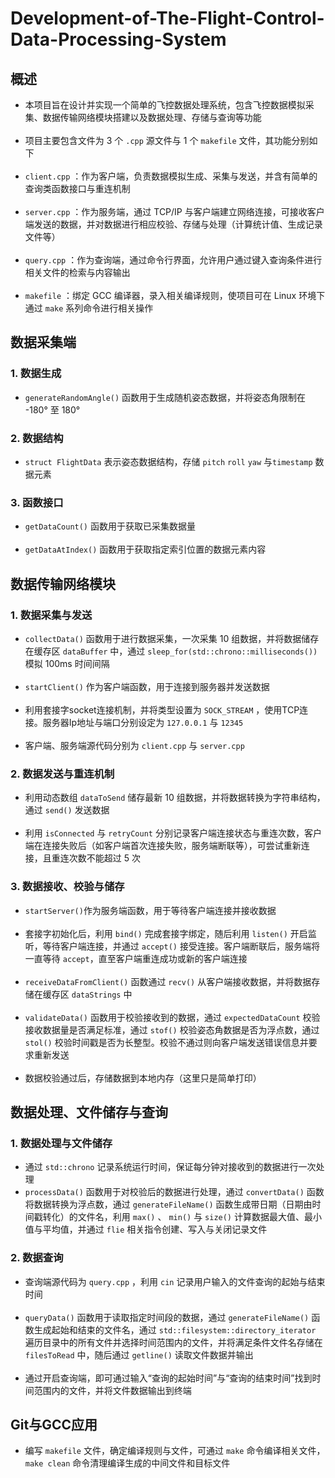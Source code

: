 # Development-of-The-Flight-Control-Data-Processing-System
## 概述
- 本项目旨在设计并实现一个简单的飞控数据处理系统，包含飞控数据模拟采集、数据传输网络模块搭建以及数据处理、存储与查询等功能<br><br>
- 项目主要包含文件为 3 个 `.cpp` 源文件与 1 个 `makefile` 文件，其功能分别如下<br><br>
-  `client.cpp` ：作为客户端，负责数据模拟生成、采集与发送，并含有简单的查询类函数接口与重连机制<br><br>
-  `server.cpp` ：作为服务端，通过 TCP/IP 与客户端建立网络连接，可接收客户端发送的数据，并对数据进行相应校验、存储与处理（计算统计值、生成记录文件等）<br><br>
-  `query.cpp` ：作为查询端，通过命令行界面，允许用户通过键入查询条件进行相关文件的检索与内容输出 <br><br>
-  `makefile` ：绑定 GCC 编译器，录入相关编译规则，使项目可在 Linux 环境下通过 `make` 系列命令进行相关操作
## 数据采集端
### 1. 数据生成  
- `generateRandomAngle()` 函数用于生成随机姿态数据，并将姿态角限制在 -180° 至 180°
### 2. 数据结构
- `struct FlightData` 表示姿态数据结构，存储 `pitch` `roll` `yaw` 与`timestamp` 数据元素
### 3. 函数接口
- `getDataCount()` 函数用于获取已采集数据量 <br><br>
- `getDataAtIndex()` 函数用于获取指定索引位置的数据元素内容
## 数据传输网络模块
### 1. 数据采集与发送
- `collectData()` 函数用于进行数据采集，一次采集 10 组数据，并将数据储存在缓存区 `dataBuffer` 中，通过 `sleep_for(std::chrono::milliseconds())` 模拟 100ms 时间间隔 <br><br>
- `startClient()` 作为客户端函数，用于连接到服务器并发送数据 <br><br>
- 利用套接字socket连接机制，并将类型设置为 `SOCK_STREAM` ，使用TCP连接。服务器Ip地址与端口分别设定为 `127.0.0.1` 与 `12345` <br><br>
- 客户端、服务端源代码分别为 `client.cpp` 与 `server.cpp`
### 2. 数据发送与重连机制
- 利用动态数组 `dataToSend` 储存最新 10 组数据，并将数据转换为字符串结构，通过 `send()` 发送数据 <br><br>
- 利用 `isConnected` 与 `retryCount` 分别记录客户端连接状态与重连次数，客户端在连接失败后（如客户端首次连接失败，服务端断联等），可尝试重新连接，且重连次数不能超过 5 次
### 3. 数据接收、校验与储存
- `startServer()`作为服务端函数，用于等待客户端连接并接收数据 <br><br>
- 套接字初始化后，利用 `bind()` 完成套接字绑定，随后利用 `listen()` 开启监听，等待客户端连接，并通过 `accept()` 接受连接。客户端断联后，服务端将一直等待 `accept`，直至客户端重连成功或新的客户端连接 <br><br>
- `receiveDataFromClient()` 函数通过 `recv()` 从客户端接收数据，并将数据存储在缓存区 `dataStrings` 中 <br><br>
- `validateData()` 函数用于校验接收到的数据，通过 `expectedDataCount` 校验接收数据量是否满足标准，通过 `stof()` 校验姿态角数据是否为浮点数，通过 `stol()` 校验时间戳是否为长整型。校验不通过则向客户端发送错误信息并要求重新发送 <br><br>
- 数据校验通过后，存储数据到本地内存（这里只是简单打印）
## 数据处理、文件储存与查询
### 1. 数据处理与文件储存
- 通过 `std::chrono` 记录系统运行时间，保证每分钟对接收到的数据进行一次处理
- `processData()` 函数用于对校验后的数据进行处理，通过 `convertData()` 函数将数据转换为浮点数，通过 `generateFileName()` 函数生成带日期（日期由时间戳转化）的文件名，利用 `max()` 、 `min()` 与 `size()` 计算数据最大值、最小值与平均值，并通过 `flie` 相关指令创建、写入与关闭记录文件
### 2. 数据查询
- 查询端源代码为 `query.cpp` ，利用 `cin` 记录用户输入的文件查询的起始与结束时间 <br><br>
- `queryData()` 函数用于读取指定时间段的数据，通过 `generateFileName()` 函数生成起始和结束的文件名，通过 `std::filesystem::directory_iterator` 遍历目录中的所有文件并选择时间范围内的文件，并将满足条件文件名存储在 `filesToRead` 中，随后通过 `getline()` 读取文件数据并输出<br><br>
- 通过开启查询端，即可通过输入“查询的起始时间”与“查询的结束时间”找到时间范围内的文件，并将文件数据输出到终端
## Git与GCC应用
- 编写 `makefile` 文件，确定编译规则与文件，可通过 `make` 命令编译相关文件，`make clean` 命令清理编译生成的中间文件和目标文件



  

